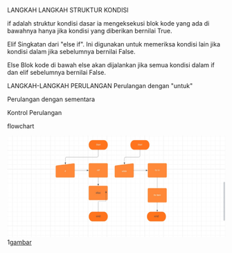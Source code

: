 <h>LANGKAH LANGKAH STRUKTUR KONDISI<h>

if adalah struktur kondisi dasar ia mengeksekusi blok kode yang ada di bawahnya hanya jika kondisi yang diberikan bernilai True.

Elif Singkatan dari "else if". Ini digunakan untuk memeriksa kondisi lain jika kondisi dalam jika sebelumnya bernilai False.

Else Blok kode di bawah else akan dijalankan jika semua kondisi dalam if dan elif sebelumnya bernilai False.

<h>LANGKAH-LANGKAH PERULANGAN<h>
Perulangan dengan "untuk"

Perulangan dengan sementara

Kontrol Perulangan

<h>flowchart<h>

![gambar](fc.jpeg)
1[gambar](modulpraktikum2.jpg)

